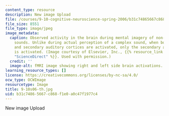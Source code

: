 ```yaml
---
content_type: resource
description: New image Upload
file: /courses/9-10-cognitive-neuroscience-spring-2006/b31c74865667c868f1e0a0c47f1977c4_9-10s06-th.jpg
file_size: 8551
file_type: image/jpeg
image_metadata:
  caption: Observed activity in the brain during mental imagery of non-musical, complex
    sounds. Unlike during actual perception of a complex sound, when both the primary
    and secondary auditory cortices are activated, only the secondary auditory cortex
    is activated. (Image courtesy of Elsevier, Inc., {{% resource_link "f181c328-c55e-4375-9a6e-ce3cd09bcf04"
    "ScienceDirect" %}}. Used with permission.)
  credit: ''
  image-alt: fMRI image showing right and left side brain activations.
learning_resource_types: []
license: https://creativecommons.org/licenses/by-nc-sa/4.0/
ocw_type: OCWImage
resourcetype: Image
title: 9-10s06-th.jpg
uid: b31c7486-5667-c868-f1e0-a0c47f1977c4
---
```

New image Upload